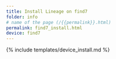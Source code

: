 ```yaml
---
title: Install Lineage on find7
folder: info
# name of the page (/{{permalink}}.html)
permalink: find7_install.html
device: find7
---
```

{% include templates/device_install.md %}
